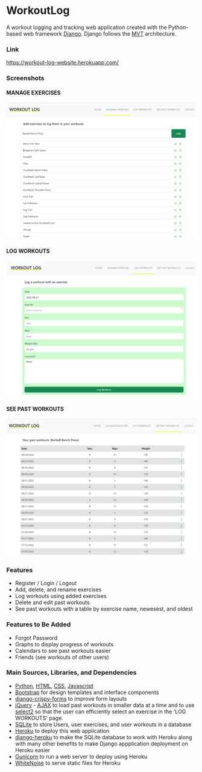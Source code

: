 # WorkoutLog
A workout logging and tracking web application created with the Python-based web framework [Django](https://www.djangoproject.com/). Django follows the [MVT](https://www.geeksforgeeks.org/django-project-mvt-structure/) architecture. 

### Link
https://workout-log-website.herokuapp.com/

### Screenshots
#### MANAGE EXERCISES
![img-1](READMEimages/step2.PNG)
#### LOG WORKOUTS
![img-2](READMEimages/step3.PNG)
#### SEE PAST WORKOUTS
![img-3](READMEimages/step4.PNG)

### Features
 - Register / Login / Logout
 - Add, delete, and rename exercises
 - Log workouts using added exercises
 - Delete and edit past workouts
 - See past workouts with a table by exercise name, newesest, and oldest 
 
### Features to Be Added
 - Forgot Password
 - Graphs to display progress of workouts
 - Calendars to see past workouts easier
 - Friends (see workouts of other users)

### Main Sources, Libraries, and Dependencies
 - [Python](https://www.python.org/), [HTML](https://html.spec.whatwg.org/multipage/), [CSS](https://www.w3.org/Style/CSS/Overview.en.html), [Javascript](https://www.javascript.com/)
 - [Bootstrap](https://getbootstrap.com/docs/5.0/getting-started/introduction/) for design templates and interface components
 - [django-crispy-forms](https://django-crispy-forms.readthedocs.io/en/latest/) to improve form layouts
 - [jQuery](https://jquery.com/) - [AJAX](https://www.w3schools.com/xml/ajax_intro.asp) to load past workouts in smaller data at a time and to use [select2](https://select2.org/) so that the user can efficiently select an exercise in the 'LOG WORKOUTS' page. 
 - [SQLite](https://www.sqlite.org/index.html) to store Users, user exercises, and user workouts in a database
 - [Heroku](https://www.heroku.com/home) to deploy this web application
 - [django-heroku](https://pypi.org/project/django-heroku/) to make the SQLite database to work with Heroku along with many other benefits to make Django appplication deployment on Heroku easier
 - [Gunicorn](https://gunicorn.org/) to run a web server to deploy using Heroku
 - [WhiteNoise](http://whitenoise.evans.io/en/stable/) to serve static files for Heroku
 
 
 
 
